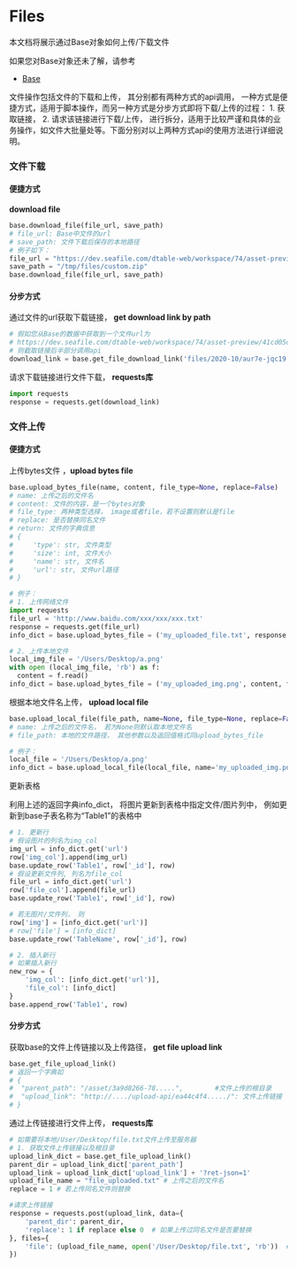 # Files

本文档将展示通过Base对象如何上传/下载文件

如果您对Base对象还未了解，请参考

* [Base](base.md)

文件操作包括文件的下载和上传， 其分别都有两种方式的api调用， 一种方式是便捷方式，适用于脚本操作，而另一种方式是分步方式即将下载/上传的过程： 1. 获取链接， 2. 请求该链接进行下载/上传， 进行拆分，适用于比较严谨和具体的业务操作，如文件大批量处等。下面分别对以上两种方式api的使用方法进行详细说明。

### 文件下载

#### 便捷方式

**download file**

```python
base.download_file(file_url, save_path)
# file_url: Base中文件的url
# save_path: 文件下载后保存的本地路径
# 例子如下：
file_url = "https://dev.seafile.com/dtable-web/workspace/74/asset-preview/41cd05da-b29a-4428-bc31-bd66f4600817/files/2020-10/aur7e-jqc19.zip"
save_path = "/tmp/files/custom.zip"
base.download_file(file_url, save_path)
```

#### 分步方式

通过文件的url获取下载链接， **get download link by path**

```python
# 假如您从Base的数据中获取到一个文件url为
# https://dev.seafile.com/dtable-web/workspace/74/asset-preview/41cd05da-b29a-4428-bc31-bd66f4600817/files/2020-10/aur7e-jqc19.zip
# 则截取链接后半部分调用api
download_link = base.get_file_download_link('files/2020-10/aur7e-jqc19.zip')
```

请求下载链接进行文件下载， **requests库**

```python
import requests
response = requests.get(download_link)
```

### 文件上传
#### 便捷方式

上传bytes文件 ，**upload bytes file**

```python
base.upload_bytes_file(name, content, file_type=None, replace=False)
# name: 上传之后的文件名
# content: 文件的内容，是一个bytes对象
# file_type: 两种类型选择， image或者file，若不设置则默认是file
# replace: 是否替换同名文件
# return: 文件的字典信息
# {
#     'type': str, 文件类型
#     'size': int, 文件大小
#     'name': str, 文件名
#     'url': str, 文件url路径
# }

# 例子：
# 1. 上传网络文件
import requests
file_url = 'http://www.baidu.com/xxx/xxx/xxx.txt'
response = requests.get(file_url)
info_dict = base.upload_bytes_file = ('my_uploaded_file.txt', response.content, replace=False)

# 2. 上传本地文件
local_img_file = '/Users/Desktop/a.png'
with open (local_img_file, 'rb') as f:
  content = f.read()
info_dict = base.upload_bytes_file = ('my_uploaded_img.png', content, file_type='image', replace=False)
```

根据本地文件名上传， **upload local file**

```python
base.upload_local_file(file_path, name=None, file_type=None, replace=False)
# name: 上传之后的文件名， 若为None则默认取本地文件名
# file_path: 本地的文件路径， 其他参数以及返回值格式同upload_bytes_file

# 例子：
local_file = '/Users/Desktop/a.png'
info_dict = base.upload_local_file(local_file, name='my_uploaded_img.png', file_type='image', replace=True)
```

更新表格

利用上述的返回字典info_dict， 将图片更新到表格中指定文件/图片列中， 例如更新到base子表名称为“Table1”的表格中

```python
# 1. 更新行
# 假设图片的列名为img_col
img_url = info_dict.get('url')
row['img_col'].append(img_url)
base.update_row('Table1', row['_id'], row)
# 假设更新文件列, 列名为file_col
file_url = info_dict.get('url')
row['file_col'].append(file_url)
base.update_row('Table1', row['_id'], row)

# 若无图片/文件列， 则
row['img'] = [info_dict.get('url')]
# row['file'] = [info_dict]
base.update_row('TableName', row['_id'], row)

# 2. 插入新行
# 如果插入新行
new_row = {
    'img_col': [info_dict.get('url')],
    'file_col': [info_dict]
}
base.append_row('Table1', row)
```

#### 分步方式

获取base的文件上传链接以及上传路径， **get file upload link**

```python
base.get_file_upload_link()
# 返回一个字典如
# {
#  "parent_path": "/asset/3a9d8266-78.....",		#文件上传的根目录
#  "upload_link": "http://..../upload-api/ea44c4f4...../": 文件上传链接
# }
```

通过上传链接进行文件上传， **requests库**

```python
# 如需要将本地/User/Desktop/file.txt文件上传至服务器
# 1. 获取文件上传链接以及根目录
upload_link_dict = base.get_file_upload_link()
parent_dir = upload_link_dict['parent_path']
upload_link = upload_link_dict['upload_link'] + '?ret-json=1'
upload_file_name = "file_uploaded.txt" # 上传之后的文件名
replace = 1 # 若上传同名文件则替换

#请求上传链接
response = requests.post(upload_link, data={
    'parent_dir': parent_dir,
    'replace': 1 if replace else 0  # 如果上传过同名文件是否要替换
}, files={
    'file': (upload_file_name, open('/User/Desktop/file.txt', 'rb'))  # 要上传的文件
})
```
